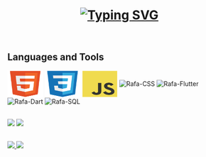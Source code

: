 <h1 align="center">
<a href="https://git.io/typing-svg"><img src="https://readme-typing-svg.herokuapp.com?font=Source+Code+Pro&size=60&duration=3000&pause=1000&color=F27289&center=true&vCenter=true&random=false&width=1000&height=80&lines=Rafael+Dias;Web+and+Mobile+developer" alt="Typing SVG" /></a></h1>

<div style="display: inline_block"><br>
  <h2>Languages and Tools</h2>
  <img align="center" alt="Rafa-HTML" height="60" width="80" src="https://raw.githubusercontent.com/devicons/devicon/master/icons/html5/html5-original.svg">
  <img align="center" alt="Rafa-CSS" height="60" width="80" src="https://raw.githubusercontent.com/devicons/devicon/master/icons/css3/css3-original.svg">
  <img align="center" alt="Rafa-CSS" height="60" width="80" src="https://raw.githubusercontent.com/devicons/devicon/master/icons/javascript/javascript-original.svg">
  <img align="center" alt="Rafa-CSS" height="60" width="80" src="https://www.vectorlogo.zone/logos/git-scm/git-scm-icon.svg"">
  <img align="center" alt="Rafa-Flutter" height="60" width="80" src="https://cdn.jsdelivr.net/gh/devicons/devicon/icons/flutter/flutter-original.svg">
  <img align="center" alt="Rafa-Dart" height="60" width="80" src="https://cdn.jsdelivr.net/gh/devicons/devicon/icons/dart/dart-original.svg">
  <img align="center" alt="Rafa-SQL" height="60" width="80" src="https://cdn.jsdelivr.net/gh/devicons/devicon/icons/mysql/mysql-original.svg">
          
</div>
  <br>
<div>
  
   <a href = "mailto:devrafaelferreiradias@gmail.com"><img src="https://img.shields.io/badge/-Gmail-%23333?style=for-the-badge&logo=gmail&logoColor=white" target="_blank"></a>
   <a href="https://instagram.com/this.rafa" target="_blank"><img src="https://img.shields.io/badge/-Instagram-%23E4405F?style=for-the-badge&logo=instagram&logoColor=white" target="_blank"></a>
</div>
<br>
 <div>
  <a href="https://github.com/devRafaelDias">
  <img height="250em" src="https://github-readme-stats.vercel.app/api?username=devRafaelDias&show_icons=true&theme=tokyonight&include_all_commits=true&count_private=true"/>
  <img width="60%" src="https://github-readme-stats.vercel.app/api/top-langs/?username=devRafaelDias&layout=compact&langs_count=16&theme=tokyonight"/>
</div>
